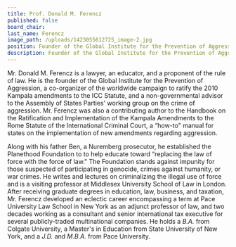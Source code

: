 ```yaml
---
title: Prof. Donald M. Ferencz
published: false
board_chair:
last_name: Ferencz
image_path: /uploads/1423055612725_image-2.jpg
position: Founder of the Global Institute for the Prevention of Aggression
description: Founder of the Global Institute for the Prevention of Aggression
---
```


Mr. Donald M. Ferencz is a lawyer, an educator, and a proponent of the rule of law. He is the founder of the Global Institute for the Prevention of Aggression, a co-organizer of the worldwide campaign to ratify the 2010 Kampala amendments to the ICC Statute, and a non-governmental advisor to the Assembly of States Parties' working group on the crime of aggression. Mr. Ferencz was also a contributing author to the Handbook on the Ratification and Implementation of the Kampala Amendments to the Rome Statute of the International Criminal Court, a “how-to" manual for states on the implementation of new amendments regarding aggression.

Along with his father Ben, a Nuremberg prosecutor, he established the Planethood Foundation to to help educate toward “replacing the law of force with the force of law." The Foundation stands against impunity for those suspected of participating in genocide, crimes against humanity, or war crimes. He writes and lectures on criminalizing the illegal use of force and is a visiting professor at Middlesex University School of Law in London. After receiving graduate degrees in education, law, business, and taxation, Mr. Ferencz developed an eclectic career encompassing a term at Pace University Law School in New York as an adjunct professor of law, and two decades working as a consultant and senior international tax executive for several publicly-traded multinational companies. He holds a *B.A.* from Colgate University, a Master's in Education from State University of New York, and a *J.D.* and *M.B.A.* from Pace University.
